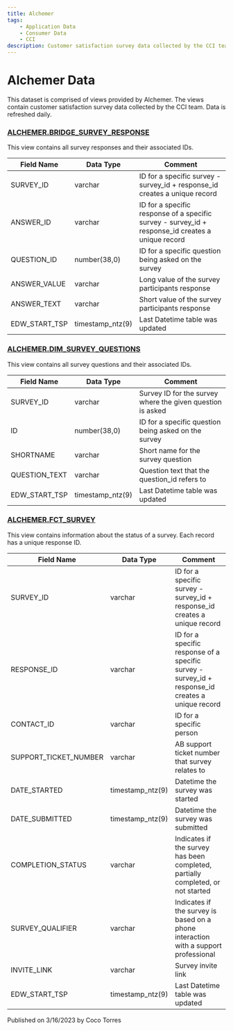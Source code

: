 ```yaml
---
title: Alchemer
tags:
    - Application Data 
    - Consumer Data
    - CCI
description: Customer satisfaction survey data collected by the CCI team
---
```


# Alchemer Data
This dataset is comprised of views provided by Alchemer. The views contain customer satisfaction survey data collected by the CCI team.  Data is refreshed daily. 


### [**ALCHEMER.BRIDGE_SURVEY_RESPONSE**](https://app.snowflake.com/east-us-2.azure/abinbev_naz/#/data/databases/CCI/schemas/ALCHEMER/view/BRIDGE_SURVEY_RESPONSE)
This view contains all survey responses and their associated IDs.

| Field Name        | Data Type        | Comment                                                     |
|-------------------|------------------|-------------------------------------------------------------|
| SURVEY_ID         | varchar          | ID for a specific survey - survey_id + response_id creates a unique record  |
| ANSWER_ID         | varchar          | ID for a specific response of a specific survey - survey_id + response_id creates a unique record|
| QUESTION_ID       | number(38,0)     | ID for a specific question being asked on the survey                    |
| ANSWER_VALUE      | varchar          | Long value of the survey participants response     |
| ANSWER_TEXT       | varchar          | Short value of the survey participants response     |
| EDW_START_TSP     | timestamp_ntz(9) | Last Datetime table was updated|


### [**ALCHEMER.DIM_SURVEY_QUESTIONS**](https://app.snowflake.com/east-us-2.azure/abinbev_naz/#/data/databases/CCI/schemas/ALCHEMER/view/DIM_SURVEY_QUESTIONS)
This view contains all survey questions and their associated IDs. 

| Field Name        | Data Type        | Comment                                                     |
|-------------------|------------------|-------------------------------------------------------------|
| SURVEY_ID         | varchar          | Survey ID for the survey where the given question is asked  |
| ID                | number(38,0)     | ID for a specific question being asked on the survey|
| SHORTNAME         | varchar          | Short name for the survey question                          |
| QUESTION_TEXT     | varchar          | Question text that the question_id refers to      |
| EDW_START_TSP     | timestamp_ntz(9) | Last Datetime table was updated|

### [**ALCHEMER.FCT_SURVEY**](https://app.snowflake.com/east-us-2.azure/abinbev_naz/#/data/databases/CCI/schemas/ALCHEMER/view/FCT_SURVEY)
This view contains information about the status of a survey. Each record has a unique response ID. 

| Field Name        | Data Type        | Comment                                                     |
|-------------------|------------------|-------------------------------------------------------------|
| SURVEY_ID         | varchar          | ID for a specific survey - survey_id + response_id creates a unique record  |
| RESPONSE_ID       | varchar          | ID for a specific response of a specific survey - survey_id + response_id creates a unique record |
| CONTACT_ID        | varchar          | ID for a specific person                 |
| SUPPORT_TICKET_NUMBER  | varchar     | AB support ticket number that survey relates to                |
| DATE_STARTED      | timestamp_ntz(9) | Datetime the survey was started     |
| DATE_SUBMITTED    | timestamp_ntz(9) | Datetime the survey was submitted     |
| COMPLETION_STATUS | varchar          | Indicates if the survey has been completed, partially completed, or not started    |
| SURVEY_QUALIFIER  | varchar          | Indicates if the survey is based on a phone interaction with a support professional  |
| INVITE_LINK       | varchar          | Survey invite link |
| EDW_START_TSP     | timestamp_ntz(9) | Last Datetime table was updated|


Published on 3/16/2023 by Coco Torres
